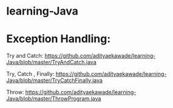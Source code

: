 # learning-Java

# Exception Handling: 

Try and Catch: https://github.com/adityaekawade/learning-Java/blob/master/TryAndCatch.java

Try, Catch , Finally: https://github.com/adityaekawade/learning-Java/blob/master/TryCatchFinally.java 

Throw: https://github.com/adityaekawade/learning-Java/blob/master/ThrowProgram.java
